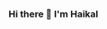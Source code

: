 ### Hi there 👋 I'm Haikal

<!--
**haiikalee/haiikalee** is a ✨ _special_ ✨ repository because its `README.md` (this file) appears on your GitHub profile.

I'm an ACCA students from Malaysia, currently on my final year and I am new to github. Currently learning basic coding language for fun!
Welcome to my Github profile. 

p/s: It's nothing here act..

About me:

- 🔭 I’m currently studying in ACCA!
- 🌱 I’m currently learning C language (I think it's the most basic haha)
- 👯 I’m looking to collaborate on anything lol
- 🤔 I’m looking for help with my journey to programming!
- 💬 Ask me about anything, esp if you need help with your finance, I can help you haha
- 📫 How to reach me: do reach me at ahmadhaikalmutalib@gmail.com
- ⚡ Fun fact: I am fun, good listener, and NOT funny.
-->
